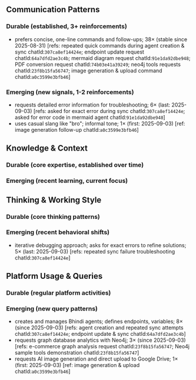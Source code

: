 ## Communication Patterns
### Durable (established, 3+ reinforcements)
- prefers concise, one-line commands and follow-ups; 38× (stable since 2025-08-31) [refs: repeated quick commands during agent creation & sync chatId:`307ca8ef14424e`; endpoint update request chatId:`64a7dfd2ae3c4b`; mermaid diagram request chatId:`91e1da92dbe948`; PDF conversion request chatId:`74b03e41a39249`; neo4j tools requests chatId:`23f8b15fa56747`; image generation & upload command chatId:`a0c3599e3bfb46`]

### Emerging (new signals, 1-2 reinforcements)
- requests detailed error information for troubleshooting; 6× (last: 2025-09-03) [refs: asked for exact error during sync chatId:`307ca8ef14424e`; asked for error code in mermaid agent chatId:`91e1da92dbe948`]
- uses casual slang like "bro"; informal tone; 1× (first: 2025-09-03) [ref: image generation follow-up chatId:`a0c3599e3bfb46`]

## Knowledge & Context
### Durable (core expertise, established over time)

### Emerging (recent learning, current focus)

## Thinking & Working Style
### Durable (core thinking patterns)

### Emerging (recent behavioral shifts)
- iterative debugging approach; asks for exact errors to refine solutions; 5× (last: 2025-09-03) [refs: repeated sync failure troubleshooting chatId:`307ca8ef14424e`]

## Platform Usage & Queries
### Durable (regular platform activities)

### Emerging (new query patterns)
- creates and manages Bhindi agents; defines endpoints, variables; 8× (since 2025-09-03) [refs: agent creation and repeated sync attempts chatId:`307ca8ef14424e`; endpoint update & sync chatId:`64a7dfd2ae3c4b`]
- requests graph database analytics with Neo4j; 3× (since 2025-09-03) [refs: e-commerce graph analysis request chatId:`23f8b15fa56747`; Neo4j sample tools demonstration chatId:`23f8b15fa56747`]
- requests AI image generation and direct upload to Google Drive; 1× (first: 2025-09-03) [ref: image generation & upload chatId:`a0c3599e3bfb46`]
